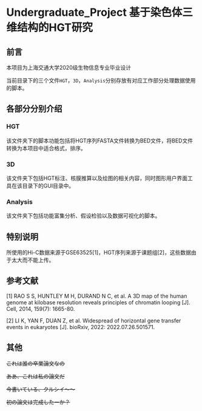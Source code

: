 # Undergraduate_Project  基于染色体三维结构的HGT研究

## 前言

本项目为上海交通大学2020级生物信息专业毕业设计

当前目录下的三个文件`HGT`，`3D`，`Analysis`分别存放有对应工作部分处理数据使用的脚本。

## 各部分分别介绍

### HGT

该文件夹下的脚本功能包括将HGT序列FASTA文件转换为BED文件，将BED文件转换为本项目中适合格式，排序。

### 3D

该文件夹下包括HGT标注、核膜推算以及绘图的相关内容，同时图形用户界面工具在该目录下的GUI目录中。

### Analysis

该文件夹下包括功能富集分析、假设检验以及数据可视化的脚本。

## 特别说明

所使用的Hi-C数据来源于GSE63525[1]，HGT序列来源于课题组[2]，这些数据由于太大而不能上传。

## 参考文献

[1] RAO S S, HUNTLEY M H, DURAND N C, et al. A 3D map of the human genome at kilobase resolution reveals principles of chromatin looping [J]. Cell, 2014, 159(7): 1665-80.

[2] LI K, YAN F, DUAN Z, et al. Widespread of horizontal gene transfer events in eukaryotes [J]. bioRxiv, 2022: 2022.07.26.501571.

## 其他

~~これは誰の卒業論文なの~~

~~ああ、これは私の論文だ~~

~~今書いている、クルシイ～～~~

~~初の論文は完成したーか？~~
